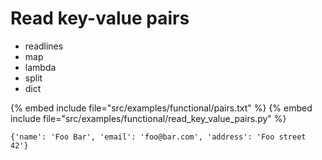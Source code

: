 # Read key-value pairs

* readlines
* map
* lambda
* split
* dict

{% embed include file="src/examples/functional/pairs.txt" %}
{% embed include file="src/examples/functional/read_key_value_pairs.py" %}

```
{'name': 'Foo Bar', 'email': 'foo@bar.com', 'address': 'Foo street 42'}
```


